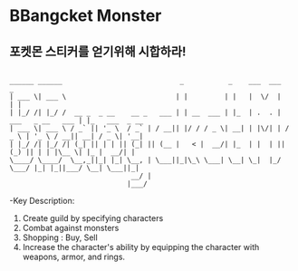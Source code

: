# BBangcket Monster

## 포켓몬 스티커를 얻기위해 시합하라! 

````

______ ______                             _           _    ___  ___                    _               
| ___ \| ___ \                           | |         | |   |  \/  |                   | |              
| |_/ /| |_/ /  __ _  _ __    __ _   ___ | | __  ___ | |_  | .  . |  ___   _ __   ___ | |_   ___  _ __ 
| ___ \| ___ \ / _` || '_ \  / _` | / __|| |/ / / _ \| __| | |\/| | / _ \ | '_ \ / __|| __| / _ \| '__|
| |_/ /| |_/ /| (_| || | | || (_| || (__ |   < |  __/| |_  | |  | || (_) || | | |\__ \| |_ |  __/| |   
\____/ \____/  \__,_||_| |_| \__, | \___||_|\_\ \___| \__| \_|  |_/ \___/ |_| |_||___/ \__| \___||_|   
                              __/ |                                                                    
                             |___/                                                                     

````

-Key Description:
1. Create guild by specifying characters
2. Combat against monsters
3. Shopping : Buy, Sell
4. Increase the character's ability by equipping the character with weapons, armor, and rings.
